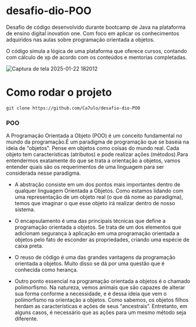 # desafio-dio-POO

Desafio de código desenvolvido durante bootcamp de Java na plataforma de ensino digital inovation one. Com foco em aplicar os conhecimentos adquiridos nas aulas sobre programação orientada a objetos.

O código simula a lógica de uma plataforma que oferece cursos, contando com cálculo de xp de acordo com os conteúdos e mentorias completadas.

![Captura de tela 2025-01-22 182012](https://github.com/user-attachments/assets/5bf9e8a9-4f4a-4e20-8acb-00511e59ac5c)



# Como rodar o projeto
```
git clone https://github.com/Ca7ulo/desafio-dio-POO
```

### POO
A Programação Orientada a Objeto (POO) é um conceito fundamental no mundo da programação.É um paradigma de programação que se baseia na ideia de "objetos". Pense em objetos como coisas do mundo real. Cada objeto tem características (atributos) e pode realizar ações (métodos).Para entendermos exatamente do que se trata a orientação a objetos, vamos entender quais são os requerimentos de uma linguagem para ser considerada nesse paradigma. 

- A abstração consiste em um dos pontos mais importantes dentro de qualquer linguagem Orientada a Objetos. Como estamos lidando com uma representação de um objeto real (o que dá nome ao paradigma), temos que imaginar o que esse objeto irá realizar dentro de nosso sistema.

- O encapsulamento é uma das principais técnicas que define a programação orientada a objetos. Se trata de um dos elementos que adicionam segurança à aplicação em uma programação orientada a objetos pelo fato de esconder as propriedades, criando uma espécie de caixa preta. 

- O reuso de código é uma das grandes vantagens da programação orientada a objetos. Muito disso se dá por uma questão que é conhecida como herança. 

- Outro ponto essencial na programação orientada a objetos é o chamado polimorfismo. Na natureza, vemos animais que são capazes de alterar sua forma conforme a necessidade, e é dessa ideia que vem o polimorfismo na orientação a objetos. Como sabemos, os objetos filhos herdam as características e ações de seus “ancestrais”. Entretanto, em alguns casos, é necessário que as ações para um mesmo método seja diferente.








